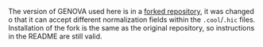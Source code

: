 The version of GENOVA used here is in a [forked repository](https://github.com/Nuwah12/GENOVA2), it was changed o that it can accept different normalization fields within the `.cool`/`.hic` files. \
Installation of the fork is the same as the original repository, so instructions in the README are still valid.
